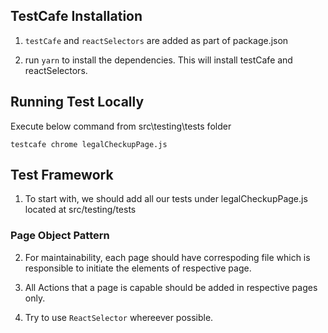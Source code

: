 ## TestCafe Installation

1. <code>testCafe</code> and <code>reactSelectors</code> are added as part of package.json 

2. run `yarn` to install the dependencies. This will install testCafe and reactSelectors.

## Running Test Locally

Execute below command from src\testing\tests folder

<code>testcafe chrome legalCheckupPage.js</code>

## Test Framework

1. To start with, we should add all our tests under legalCheckupPage.js located at src/testing/tests

### Page Object Pattern
2. For maintainability, each page should have correspoding file which is responsible to initiate the elements of respective page. 

3. All Actions that a page is capable should be added in respective pages only.

4. Try to use <code>ReactSelector</code> whereever possible.